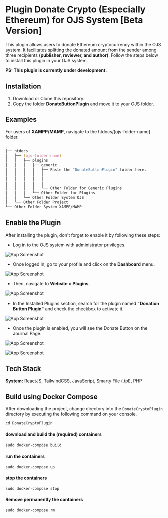 # Plugin Donate Crypto (Especially Ethereum) for OJS System [Beta Version]

This plugin allows users to donate Ethereum cryptocurrency within the OJS system. It facilitates splitting the donated amount from the sender among three recipients **(publisher, reviewer, and author)**. Follow the steps below to install this plugin in your OJS system.

**PS: This plugin is currently under development.**


## Installation

1. Download or Clone this repository.
2. Copy the folder **DonateButtonPlugin** and move it to your OJS folder.

## Examples

For users of **XAMPP/MAMP**, navigate to the htdocs/[ojs-folder-name] folder.

```bash
.
├── htdocs
│   ├── [ojs-folder-name]
│   │   ├── plugins
│   │   │   ├── generic
│   │   │   │   ├── Paste the "DonateButtonPlugin" folder here.
│   │   │   │   │   
│   │   │   │   │   
│   │   │   │   │   
│   │   │   │   └── Other Folder for Generic Plugins
│   │   │   └── Other Folder for Plugins
│   │   └── Other Folder System OJS
│   └── Other Folder Project
└── Other Folder System XAMPP/MAMP
```

## Enable the Plugin

After installing the plugin, don't forget to enable it by following these steps:

- Log in to the OJS system with administrator privileges.

![App Screenshot](https://github.com/dannyjiustian/DonateCryptoPlugin/assets/26474898/6a5e651d-b4b4-453e-b154-056f0a7678eb)

- Once logged in, go to your profile and click on the **Dashboard** menu.

![App Screenshot](https://github.com/dannyjiustian/DonateCryptoPlugin/assets/26474898/c5b84267-155d-4b39-9436-7f3c11a74673)

- Then, navigate to **Website > Plugins**.

![App Screenshot](https://github.com/dannyjiustian/DonateCryptoPlugin/assets/26474898/01d95d23-c2aa-44d0-84e9-b88704df854c)

- In the Installed Plugins section, search for the plugin named **"Donation Button Plugin"** and check the checkbox to activate it.

![App Screenshot](https://github.com/dannyjiustian/DonateCryptoPlugin/assets/26474898/f3f3961a-4871-49bd-9688-b32e7312ce43)

- Once the plugin is enabled, you will see the Donate Button on the Journal Page.

![App Screenshot](https://github.com/dannyjiustian/DonateCryptoPlugin/assets/26474898/315f629c-2cc8-479b-91bf-a9eb9128f391)
  
![App Screenshot](https://github.com/dannyjiustian/DonateCryptoPlugin/assets/26474898/d4e992ac-5013-4103-a219-9aaee409d327)

## Tech Stack

**System:** ReactJS, TailwindCSS, JavaScript, Smarty File (.tpl), PHP

## Build using Docker Compose

After downloading the project, change directory into the `DonateCryptoPlugin` directory by executing the following command on your console.
```
cd DonateCryptoPlugin
```

####  download and build the (required) containers
```
sudo docker-compose build
```

####  run the containers
```
sudo docker-compose up
```

####  stop the containers
```
sudo docker-compose stop
```

#### Remove permanently the containers
```
sudo docker-compose rm
```
